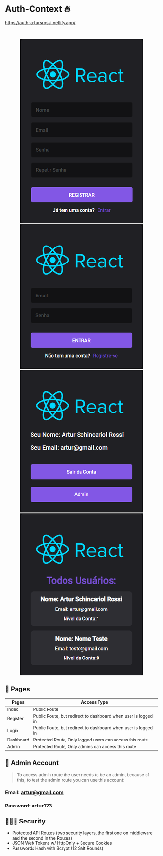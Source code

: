 # Auth-Context 🔥

<a href="https://auth-artursrossi.netlify.app/" target="_blank">https://auth-artursrossi.netlify.app/</a>

<br>
 
<p align="center">
  <img alt="preview1" src="./public/preview1.png">
  <img alt="preview2" src="./public/preview2.png">
  <img alt="preview3" src="./public/preview3.png">
  <img alt="preview4" src="./public/preview4.png">
</p>

## 🚀 Pages

| Pages     | Access Type                                                    |
| --------- | -------------------------------------------------------------- |
| Index     | Public Route                                                   |
| Register  | Public Route, but redirect to dashboard when user is logged in |
| Login     | Public Route, but redirect to dashboard when user is logged in |
| Dashboard | Protected Route, Only logged users can access this route       |
| Admin     | Protected Route, Only admins can access this route             |

## 🔖 Admin Account

> To access admin route the user needs to be an admin, because of this, to test the admin route you can use this account:

### Email: artur@gmail.com

### Password: artur123

## 👨🏾‍💻 Security

- Protected API Routes (two security layers, the first one on middleware and the second in the Routes)
- JSON Web Tokens w/ HttpOnly + Secure Cookies
- Passwords Hash with Bcrypt (12 Salt Rounds)
